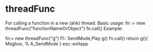 # threadFunc
For calling a function in a new (ahk) thread.
Basic  usage:
	fn := new threadFunc("functionNameOrObject")
	fn.call()
Example:

fn:= new threadFunc("g")
f1::
	SendMode,Play
	g()
	fn.call()
return
g(){
	Msgbox, % A_SendMode
}
esc::exitapp